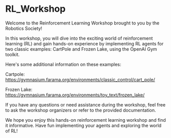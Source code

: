 # RL_Workshop
Welcome to the Reinforcement Learning Workshop brought to you by the Robotics Society! 

In this workshop, you will dive into the exciting world of reinforcement learning (RL) and gain hands-on experience by implementing RL agents for two classic examples: CartPole and Frozen Lake, using the OpenAI Gym toolkit.


Here's some additional information on these examples:

Cartpole: https://gymnasium.farama.org/environments/classic_control/cart_pole/

Frozen Lake: https://gymnasium.farama.org/environments/toy_text/frozen_lake/


If you have any questions or need assistance during the workshop, feel free to ask the workshop organizers or refer to the provided documentation.

We hope you enjoy this hands-on reinforcement learning workshop and find it informative. Have fun implementing your agents and exploring the world of RL!

